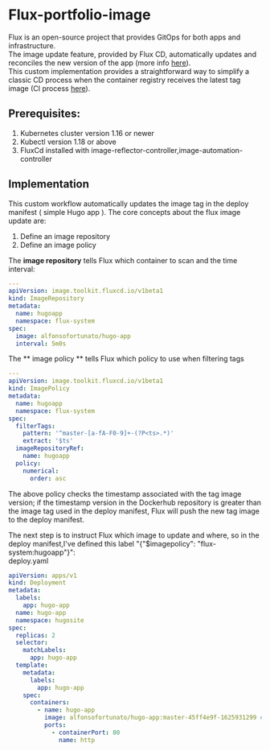 # Flux-portfolio-image

Flux is an open-source project that provides GitOps for both apps and infrastructure.  
The image update feature, provided by Flux CD, automatically updates and reconciles the new version of the app (more info [here](https://fluxcd.io/docs/guides/image-update/)).  
This custom implementation provides a straightforward way to simplify a classic CD process when the container registry receives the latest tag image (CI process [here](https://github.com/MovieMaker93/hugo-arm-site)).

## Prerequisites:
1) Kubernetes cluster version 1.16 or newer
2) Kubectl version 1.18 or above
3) FluxCd installed with image-reflector-controller,image-automation-controller

## Implementation

This custom workflow automatically updates the image tag in the deploy manifest ( simple Hugo app ).
The core concepts about the flux image update are:
1) Define an image repository
2) Define an image policy

The **image repository** tells Flux which container to scan and the time interval:  
```yaml
---
apiVersion: image.toolkit.fluxcd.io/v1beta1
kind: ImageRepository
metadata:
  name: hugoapp
  namespace: flux-system
spec:
  image: alfonsofortunato/hugo-app
  interval: 5m0s
```
The ** image policy ** tells Flux which policy to use when filtering tags  
```yaml
---
apiVersion: image.toolkit.fluxcd.io/v1beta1
kind: ImagePolicy
metadata:
  name: hugoapp
  namespace: flux-system
spec:
  filterTags:
    pattern: '^master-[a-fA-F0-9]+-(?P<ts>.*)'
    extract: '$ts'  
  imageRepositoryRef:
    name: hugoapp
  policy:
    numerical:
      order: asc
```
The above policy checks the timestamp associated with the tag image version; if the timestamp version in the Dockerhub repository is greater than the image tag used in the deploy manifest, Flux will push the new tag image to the deploy manifest.

The next step is to instruct Flux which image to update and where, so in the deploy manifest,I've defined this label "{"$imagepolicy": "flux-system:hugoapp"}":  
deploy.yaml
```yaml
apiVersion: apps/v1
kind: Deployment
metadata:
  labels:
    app: hugo-app
  name: hugo-app
  namespace: hugosite
spec:
  replicas: 2
  selector:
    matchLabels:
      app: hugo-app
  template:
    metadata:
      labels:
        app: hugo-app
    spec:
      containers:
        - name: hugo-app
          image: alfonsofortunato/hugo-app:master-45ff4e9f-1625931299 # {"$imagepolicy": "flux-system:hugoapp"}
          ports:
            - containerPort: 80
              name: http
  ```
